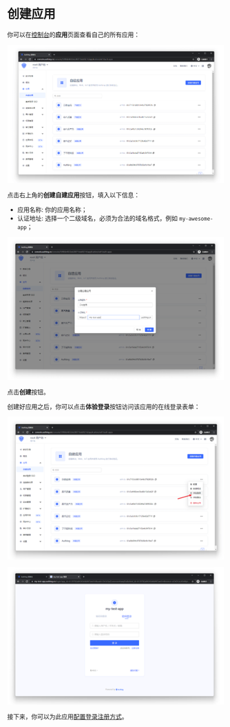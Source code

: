# 创建应用

<LastUpdated/>

你可以在[控制台](https://console.authing.cn)的**应用**页面查看自己的所有应用：


<img src="./images/create-app01.png" alt="drawing"/>

点击右上角的**创建自建应用**按钮，填入以下信息：

- 应用名称: 你的应用名称；
- 认证地址: 选择一个二级域名，必须为合法的域名格式，例如 `my-awesome-app`；
<!-- - 回调链接: 此链接需要填写你的业务回调地址，用户在此应用登录之后，浏览器将会跳转到这个地址，你可以在这里换取用户信息。示例：`https://myawesomeapp.com/login/callback`。 -->

![](./images/create-app02.png)

点击**创建**按钮。

创建好应用之后，你可以点击**体验登录**按钮访问该应用的在线登录表单：

![](./images/create-app03.png)

![](./images/create-app04.png)

接下来，你可以为此应用[配置登录注册方式](./config-login-methods.md)。
